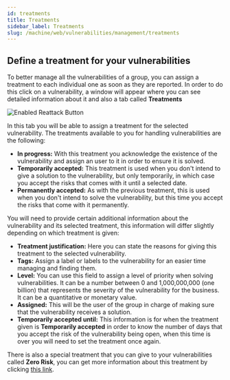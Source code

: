 ```yaml
---
id: treatments
title: Treatments
sidebar_label: Treatments
slug: /machine/web/vulnerabilities/management/treatments
---
```


## Define a treatment for your vulnerabilities

To better manage
all the vulnerabilities of a group,
you can assign a treatment
to each individual one
as soon as they are reported.
In order to do this
click on a vulnerability,
a window will appear
where you can see
detailed information about it
and also a tab called **Treatments**

![Enabled Reattack Button](https://res.cloudinary.com/fluid-attacks/image/upload/v1622211885/docs/web/vulnerabilities/management/vulnerabilities_treatments_oxzujo.webp)

In this tab
you will be able
to assign a treatment
for the selected vulnerability.
The treatments available to you
for handling vulnerabilities
are the following:

- **In progress:**
  With this treatment
  you acknowledge the existence
  of the vulnerability
  and assign an user to it
  in order to ensure
  it is solved.
- **Temporarily accepted:**
  This treatment is used
  when you don't intend
  to give a solution
  to the vulnerability,
  but only temporarily,
  in which case
  you accept the risks
  that comes with it
  until a selected date.
- **Permanently accepted:**
  As with the previous treatment,
  this is used
  when you don't intend
  to solve the vulnerability,
  but this time
  you accept the risks
  that come with it
  permanently.

You will need to provide
certain additional information
about the vulnerability
and its selected treatment,
this information will differ slightly
depending on which treatment is given:

- **Treatment justification:**
  Here you can state the reasons
  for giving this treatment
  to the selected vulnerability.
- **Tags:**
  Assign a label or labels
  to the vulnerability
  for an easier time
  managing and finding them.
- **Level:**
  You can use this field
  to assign a level of priority
  when solving vulnerabilities.
  It can be a number between
  0 and 1,000,000,000 (one billion)
  that represents the severity
  of the vulnerability
  for the business.
  It can be a quantitative
  or monetary value.
- **Assigned:**
  This will be the user of the group
  in charge of making sure
  that the vulnerability
  receives a solution.
- **Temporarily accepted until:**
  This information is for
  when the treatment given
  is **Temporarily accepted**
  in order to know
  the number of days
  that you accept the risk
  of the vulnerability being open,
  when this time is over
  you will need to set
  the treatment once again.

There is also a special treatment
that you can give
to your vulnerabilities
called **Zero Risk**,
you can get more information
about this treatment
by clicking
[this link](/machine/web/vulnerabilities/management/zero-risk).
